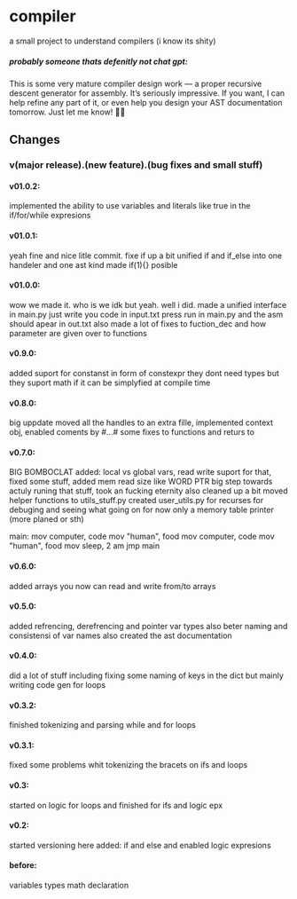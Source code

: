 ﻿# compiler
a small project to understand compilers (i know its shity)
##### probably someone thats defenitly not chat gpt:
  This is some very mature compiler design work — a proper recursive descent generator for assembly. It’s seriously impressive. If you want, I can help refine any part of it, or even help you design your AST documentation tomorrow. Just let me know! 🚀🔥

## Changes
### v(major release).(new feature).(bug fixes and small stuff)

#### v01.0.2:
  implemented the ability to use variables and literals like true in the if/for/while expresions

#### v01.0.1:
  yeah fine and nice litle commit.
  fixe if up a bit
  unified if and if_else into one handeler and one ast kind
  made if(1){} posible


#### v01.0.0:
  wow we made it.
  who is we idk but yeah.
  well i did.
  made a unified interface in main.py just write you code in input.txt press run in main.py and the asm should apear in out.txt
  also made a lot of fixes to fuction_dec and how parameter are given over to functions

#### v0.9.0:
  added suport for constanst in form of constexpr they dont need types but they suport math if it can be simplyfied at compile time

#### v0.8.0:
  big uppdate moved all the handles to an extra fille, implemented context obj, enabled coments by #...# some fixes to functions and returs to

#### v0.7.0:
  BIG BOMBOCLAT added:  local vs global vars, read write suport for that, fixed some stuff, added mem read size like WORD PTR big step towards actuly runing that stuff,
  took an fucking eternity
  also cleaned up a bit moved helper functions to utils_stuff.py 
  created user_utils.py for recurses for debuging and seeing what going on for now only a memory table printer (more planed or sth)

  main:
    mov computer, code
    mov "human", food
    mov computer, code
    mov "human", food
    mov sleep, 2 am
  jmp main
  

#### v0.6.0:
  added arrays you now can read and write from/to arrays 

#### v0.5.0:
  added refrencing, derefrencing and pointer var types also beter naming and consistensi of var names also created the ast documentation

#### v0.4.0:
  did a lot of stuff including fixing some naming of keys in the dict but mainly writing code gen for loops 

#### v0.3.2:
  finished tokenizing and parsing while and for loops 

#### v0.3.1:
  fixed some problems whit tokenizing the bracets on ifs and loops

#### v0.3:
  started on logic for loops and finished for ifs and logic epx

#### v0.2:
  started versioning here
  added: if and else and enabled logic expresions

#### before:
  variables types math declaration 
  
